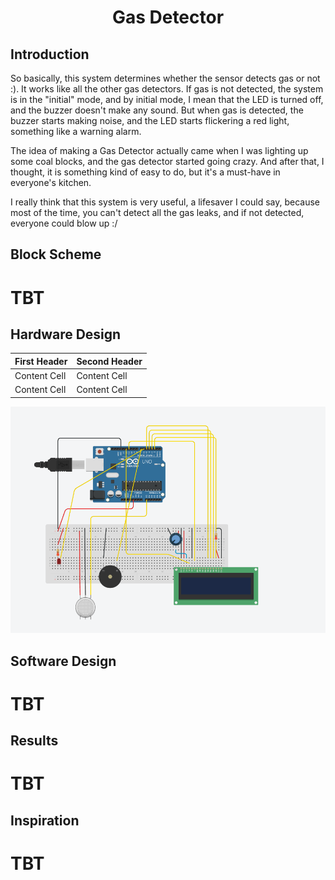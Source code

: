 <h1 align = "center" > Gas Detector </h1>

<p>
<h2>Introduction</h2>
So basically, this system determines whether the sensor detects gas or not :).
It works like all the other gas detectors. If gas is not detected, the system is in the "initial" mode, and by initial mode, I mean that the LED is turned off, and the buzzer doesn't make any sound.
But when gas is detected, the buzzer starts making noise, and the LED starts flickering a red light, something like a warning alarm.

<p> </p> 
The idea of making a Gas Detector actually came when I was lighting up some coal blocks, and the gas detector started going crazy. And after that, I thought, it is something kind of easy to do, but it's a must-have in everyone's kitchen. 

<p> </p> 
I really think that this system is very useful, a lifesaver I could say, because most of the time, you can't detect all the gas leaks, and if not detected, everyone could blow up :/
</p>


<p>
<h2>Block Scheme</h2>
  <h1>TBT</h1>
</p>


<p>
<h2>Hardware Design</h2>

| First Header  | Second Header |
| ------------- | ------------- |
| Content Cell  | Content Cell  |
| Content Cell  | Content Cell  |


![alt text](https://github.com/slowdrop112/Robotics/blob/main/Photos/scheme.png)

</p>


<p>
<h2>Software Design</h2>
  <h1>TBT</h1>
</p>



<p>
<h2>Results</h2>
  <h1>TBT</h1>
</p>


<p>
<h2>Inspiration</h2>
  <h1>TBT</h1>
</p>



